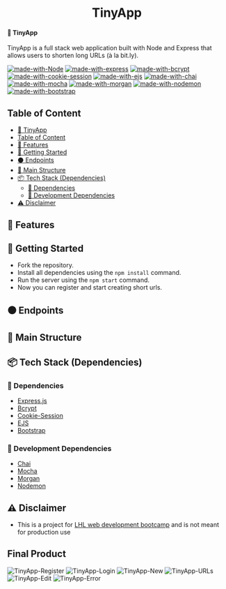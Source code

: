 <h1 align="center">TinyApp</h1>

#### 🔗 TinyApp
TinyApp is a full stack web application built with Node and Express that allows users to shorten long URLs (à la bit.ly).

[![made-with-Node](https://img.shields.io/badge/Made%20with-Node.js%20-success)](https://nodejs.org/en/)
[![made-with-express](https://img.shields.io/badge/Made%20with-Express.js%20-black)](https://expressjs.com/)
[![made-with-bcrypt](https://img.shields.io/badge/Made%20with-Bcrypt.js%20-blue)](https://www.npmjs.com/package/bcrypt)
[![made-with-cookie-session](https://img.shields.io/badge/Made%20with-Cookie_Session%20-blue)](https://www.npmjs.com/package/cookie-session)
[![made-with-ejs](https://img.shields.io/badge/Made%20with-EJS%20-yellow)](https://ejs.co/)
[![made-with-chai](https://img.shields.io/badge/Made%20with-Chai%20-red)](https://www.chaijs.com/)
[![made-with-mocha](https://img.shields.io/badge/Made%20with-Mocha%20-brown)](https://mochajs.org/)
[![made-with-morgan](https://img.shields.io/badge/Made%20with-Morgan%20-yellow)](https://www.npmjs.com/package/morgan)
[![made-with-nodemon](https://img.shields.io/badge/Made%20with-Nodemon.js%20-success)](https://nodemon.io/)
[![made-with-bootstrap](https://img.shields.io/badge/Made%20with-Bootstrap%20-purple)](https://getbootstrap.com/docs/4.2/getting-started/introduction/)

## Table of Content
- [🔗 TinyApp](#-tinyapp)
- [Table of Content](#table-of-content)
- [🌟 Features](#-features)
- [🚀 Getting Started](#-getting-started)
- [⚫ Endpoints](#-endpoints)
- [🧱 Main Structure](#-main-structure)
- [📦 Tech Stack (Dependencies)](#-tech-stack-dependencies)
  - [🔨 Dependencies](#-backend)
  - [🧰 Development Dependencies](#-development-dependencies)
- [⚠️ Disclaimer](#️-disclaimer)

## 🌟 Features
## 🚀 Getting Started
- Fork the repository.
- Install all dependencies using the `npm install` command.
- Run the server using the `npm start` command.
- Now you can register and start creating short urls.

## ⚫ Endpoints
## 🧱 Main Structure
## 📦 Tech Stack (Dependencies)

### 🔨 Dependencies
- [Express.js](express.js)
- [Bcrypt](https://www.npmjs.com/package/bcrypt)
- [Cookie-Session](https://www.npmjs.com/package/cookie-session)
- [EJS](https://www.npmjs.com/package/ejs)
- [Bootstrap](https://www.npmjs.com/package/bootstrap/v/4.2.1)

### 🧰 Development Dependencies
- [Chai](https://www.npmjs.com/package/chai)
- [Mocha](https://www.npmjs.com/package/mocha)
- [Morgan](https://www.npmjs.com/package/morgan)
- [Nodemon](https://www.npmjs.com/package/nodemon)

## ⚠️ Disclaimer
- This is a project for [LHL web development bootcamp](https://www.lighthouselabs.ca/) and is not meant for production use

## Final Product
![TinyApp-Register](https://user-images.githubusercontent.com/107829745/221115636-045efc86-1b8e-4d79-8151-c59afd9403c7.JPG)
![TinyApp-Login](https://user-images.githubusercontent.com/107829745/221115631-aa398fae-9205-4531-9efa-814a40a9cf11.JPG)
![TinyApp-New](https://user-images.githubusercontent.com/107829745/221115633-ec912828-3037-4f58-aedb-88eccc1cfe96.JPG)
![TinyApp-URLs](https://user-images.githubusercontent.com/107829745/221115639-1abe4a73-21b1-48fe-be4b-6f937d2c1df2.JPG)
![TinyApp-Edit](https://user-images.githubusercontent.com/107829745/221115627-29b56c02-8470-4031-9051-1e1523c80773.JPG)
![TinyApp-Error](https://user-images.githubusercontent.com/107829745/221115630-d362ce54-e9e5-4960-a94f-554c37b35fc2.JPG)
